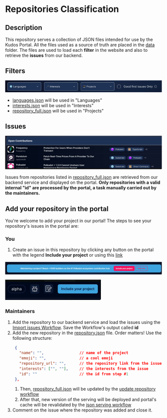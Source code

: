 # Repositories Classification

## Description

This repository serves a collection of JSON files intended for use by the Kudos Portal. All the files used as a source of truth are placed in the [data](data/) folder. The files are used to load each **filter** in the website and also to retrieve the **issues** from our backend.

## Filters

![Kudos portal's filters](images/kudos-filters.png)

- [languages.json](data/languages.json) will be used in "Languages"
- [interests.json](data/interests.json) will be used in "Interests"
- [repository_full.json](data/repository_full.json) will be used in "Projects"

## Issues

![Kudos portal's issues](images/kudos-issues.png)

Issues from repositories listed in [repository_full.json](data/repository_full.json) are retrieved from our backend service and displayed on the portal. **Only repositories with a valid internal "id" are processed by the portal, a task manually carried out by the maintainers.**

## Add your repository in the portal

You're welcome to add your project in our portal! The steps to see your repository's issues in the portal are:

### You

1. Create an issue in this repository by clicking any button on the portal with the legend **Include your project** or using this [link](https://github.com/kudos-ink/repository-classification/issues/new?assignees=&labels=new-project&projects=&template=NEW_PROJECT.yaml&title=%5BAdd%5D%3A+)

![Add your project in Kudos (1)](images/kudos-add-1.png)

![Add your project in Kudos (2)](images/kudos-add-2.png)

### Maintainers

1. Add the repository to our backend service and load the issues using the [Import issues Workflow](https://github.com/kudos-ink/repository-classification/actions/workflows/import_issues.yaml). Save the Workflow's output called **id**
2. Add the new repository in the [repository.json](data/repository.json) file. Order matters! Use the following structure:
   ```json
    {
      "name": "",                // name of the project
      "emoji": "",               // a cool emoji
      "repository_url": "",      // the repository link from the issue
      "interests": ["", ""],     // the interests from the issue
      "id": ""                   // the id from step #1
    },
   ```
   1. Then, [repository_full.json](data/repository_full.json) will be updated by the [update repository workflow](.github/workflows/update_repositories.yaml)
   2. After that, new version of the serving will be deployed and portal's cache will be revalidated by the [json serving workflow](.github/workflows/json_serving.yml)
3. Comment on the issue where the repository was added and close it.
